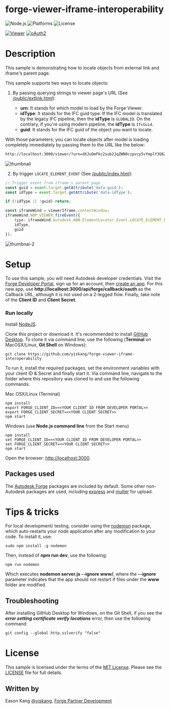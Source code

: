 # forge-viewer-iframe-interoperability

![Node.js](https://img.shields.io/badge/node-%3E%3D%2010.0.0-brightgreen.svg)
![Platforms](https://img.shields.io/badge/platform-windows%20%7C%20osx%20%7C%20linux-lightgray.svg)
![License](https://img.shields.io/badge/license-MIT-green.svg)

[![Viewer](https://img.shields.io/badge/Viewer-v7-green.svg)](http://developer.autodesk.com/)
[![oAuth2](https://img.shields.io/badge/oAuth2-v1-green.svg)](http://developer.autodesk.com/)

# Description

This sample is demonstrating how to locate objects from external link and iframe's parent page.

This sample supports two ways to locate objects:

1. By passing querying strings to viewer page's URL (See [/public/extlink.html](public/extlink.html)):

    - **urn**: It stands for which model to load by the Forge Viewer.
    - **idType**: It stands for the IFC guid type. If the IFC model is translated by the legacy IFC pipeline, then the **idType** is `GLOBALID`. On the contrary, if you're using modern pipeline, the **idType** is `IfcGuid`.
    - **guid**: It stands for the IFC guid of the object you want to locate.

With those parameters, you can locate objects after model is loading completely immediately by passing them to the URL like the below:

```html
http://localhost:3000/viewer/?urn=dXJuOmFkc2sub2JqZWN0czpvcy5vYmplY3Q6ZXh0cmFjdC1hdXRvZGVzay1pby0yMDE3bGt3ZWo3eHBiZ3A2M3g0aGwzMzV5Nm0yNm9ha2dnb2YvcmFjX2Jhc2ljX3NhbXBsZV9wcm9qZWN0X2xlZ2FjeS5pZmM&type=GLOBALID&guid=2cgXCjpDT0ZxBvxMSr3pfm
```

![thumbnail](/img/extlink.gif)

2. By trigger `LOCATE_ELEMENT_EVENT` (See [/public/index.html](public/index.html)):

```javascript
// Trigger event from iframe's parent page
const guid = event.target.getAttribute('data-guid');
const idType = event.target.getAttribute('data-idType');

if (!idType || !guid) return;

const iframeWind = viewerIframe.contentWindow;
iframeWind.NOP_VIEWER.fireEvent({
    type: iframeWind.Autodesk.ADN.ElementLocator.Event.LOCATE_ELEMENT_EVENT,
    idType,
    guid
});
```

![thumbnai-2](/img/iframe.gif)

# Setup

To use this sample, you will need Autodesk developer credentials. Visit the [Forge Developer Portal](https://developer.autodesk.com), sign up for an account, then [create an app](https://developer.autodesk.com/myapps/create). For this new app, use **http://localhost:3000/api/forge/callback/oauth** as the Callback URL, although it is not used on a 2-legged flow. Finally, take note of the **Client ID** and **Client Secret**.

### Run locally

Install [NodeJS](https://nodejs.org).

Clone this project or download it. It's recommended to install [GitHub Desktop](https://desktop.github.com/). To clone it via command line, use the following (**Terminal** on MacOSX/Linux, **Git Shell** on Windows):

    git clone https://github.com/yiskang/forge-viewer-iframe-interoperability

To run it, install the required packages, set the environment variables with your client ID & Secret and finally start it. Via command line, navigate to the folder where this repository was cloned to and use the following commands:

Mac OSX/Linux (Terminal)

    npm install
    export FORGE_CLIENT_ID=<<YOUR CLIENT ID FROM DEVELOPER PORTAL>>
    export FORGE_CLIENT_SECRET=<<YOUR CLIENT SECRET>>
    npm start

Windows (use **Node.js command line** from the Start menu)

    npm install
    set FORGE_CLIENT_ID=<<YOUR CLIENT ID FROM DEVELOPER PORTAL>>
    set FORGE_CLIENT_SECRET=<<YOUR CLIENT SECRET>>
    npm start

Open the browser: [http://localhost:3000](http://localhost:3000).

## Packages used

The [Autodesk Forge](https://www.npmjs.com/package/forge-apis) packages are included by default. Some other non-Autodesk packages are used, including [express](https://www.npmjs.com/package/express) and [multer](https://www.npmjs.com/package/multer) for upload.

# Tips & tricks

For local development/ testing, consider using the [nodemon](https://www.npmjs.com/package/nodemon) package, which auto-restarts your node application after any modification to your code. To install it, use:

    sudo npm install -g nodemon

Then, instead of **npm run dev**, use the following:

    npm run nodemon

Which executes **nodemon server.js --ignore www/**, where the **--ignore** parameter indicates that the app should not restart if files under the **www** folder are modified.

## Troubleshooting

After installing GitHub Desktop for Windows, on the Git Shell, if you see the ***error setting certificate verify locations*** error, then use the following command:

    git config --global http.sslverify "false"

# License

This sample is licensed under the terms of the [MIT License](http://opensource.org/licenses/MIT).
Please see the [LICENSE](LICENSE) file for full details.

## Written by

Eason Kang [@yiskang](https://twitter.com/yiskang), [Forge Partner Development](http://forge.autodesk.com)